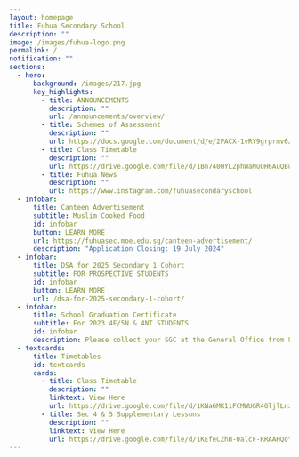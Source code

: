```yaml
---
layout: homepage
title: Fuhua Secondary School
description: ""
image: /images/fuhua-logo.png
permalink: /
notification: ""
sections:
  - hero:
      background: /images/217.jpg
      key_highlights:
        - title: ANNOUNCEMENTS
          description: ""
          url: /announcements/overview/
        - title: Schemes of Assessment
          description: ""
          url: https://docs.google.com/document/d/e/2PACX-1vRY9grprmv6zyYqW0hD89717TvOn5FemE6IOehli7p5PXoL6l_DSiRBj1OsOOFNQIrJdsUq-UMTTFLJ/pub
        - title: Class Timetable
          description: ""
          url: https://drive.google.com/file/d/1Bn740HYL2phWaMuOH6AuQBuLRlRhNuM9/view?usp=sharing
        - title: Fuhua News
          description: ""
          url: https://www.instagram.com/fuhuasecondaryschool
  - infobar:
      title: Canteen Advertisement
      subtitle: Muslim Cooked Food
      id: infobar
      button: LEARN MORE
      url: https://fuhuasec.moe.edu.sg/canteen-advertisement/
      description: "Application Closing: 19 July 2024"
  - infobar:
      title: DSA for 2025 Secondary 1 Cohort
      subtitle: FOR PROSPECTIVE STUDENTS
      id: infobar
      button: LEARN MORE
      url: /dsa-for-2025-secondary-1-cohort/
  - infobar:
      title: School Graduation Certificate
      subtitle: For 2023 4E/5N & 4NT STUDENTS
      id: infobar
      description: Please collect your SGC at the General Office from 8 May onwards.
  - textcards:
      title: Timetables
      id: textcards
      cards:
        - title: Class Timetable
          description: ""
          linktext: View Here
          url: https://drive.google.com/file/d/1KNa6MK1iFCMWUGR4GljlLnx7XKZSbkUW/view?usp=sharing
        - title: Sec 4 & 5 Supplementary Lessons
          description: ""
          linktext: View Here
          url: https://drive.google.com/file/d/1KEfeCZhB-0alcF-RRAAHQotBxYE-YBBq/view?usp=drive_link
---
```

